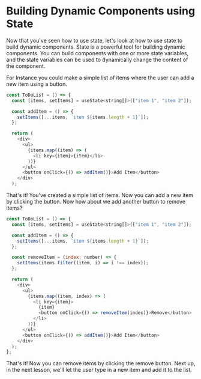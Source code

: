 # Building Dynamic Components using State

Now that you've seen how to use state, let's look at how to use state to build dynamic components. State is a powerful tool for building dynamic components. You can build components with one or more state variables, and the state variables can be used to dynamically change the content of the component.

For Instance you could make a simple list of items where the user can add a new item using a button.

```js
const ToDoList = () => {
  const [items, setItems] = useState<string[]>(["item 1", "item 2"]);

  const addItem = () => {
    setItems([...items, `item ${items.length + 1}`]);
  };

  return (
    <div>
      <ul>
        {items.map((item) => (
          <li key={item}>{item}</li>
        ))}
      </ul>
      <button onClick={() => addItem()}>Add Item</button>
    </div>
  );
```

That's it! You've created a simple list of items. Now you can add a new item by clicking the button. Now how about we add another button to remove items?

```js
const ToDoList = () => {
  const [items, setItems] = useState<string[]>(["item 1", "item 2"]);

  const addItem = () => {
    setItems([...items, `item ${items.length + 1}`]);
  };

  const removeItem = (index: number) => {
    setItems(items.filter((item, i) => i !== index));
  };

  return (
    <div>
      <ul>
        {items.map((item, index) => (
          <li key={item}>
            {item}
            <button onClick={() => removeItem(index)}>Remove</button>
          </li>
        ))}
      </ul>
      <button onClick={() => addItem()}>Add Item</button>
    </div>
  );
};
```

That's it! Now you can remove items by clicking the remove button. Next up, in the next lesson, we'll let the user type in a new item and add it to the list.
